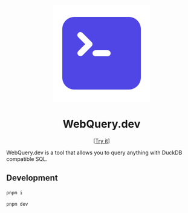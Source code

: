 <p align="center">
  <img src="./public/favicon.svg">
</p>

<h1 align="center">WebQuery.dev</h1>

<p align="center">
  [<a href="https://webquery.dev">Try it</a>]
</p>

WebQuery.dev is a tool that allows you to query anything with DuckDB compatible SQL.

## Development

```shell
pnpm i
```

```shell
pnpm dev
```
